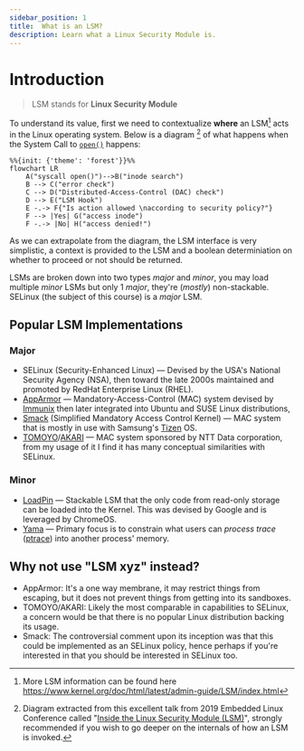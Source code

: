 ```yaml
---
sidebar_position: 1
title:  What is an LSM?
description: Learn what a Linux Security Module is.
---
```


# Introduction

> LSM stands for **Linux Security Module**

To understand its value, first we need to contextualize **where** an LSM[^1] acts in the Linux operating system.
Below is a diagram [^2] of what happens when the System Call to [`open()`](https://man7.org/linux/man-pages/man2/open.2.html) happens:

```mermaid
%%{init: {'theme': 'forest'}}%%
flowchart LR
    A("syscall open()")-->B("inode search")
    B --> C("error check")
    C --> D("Distributed-Access-Control (DAC) check")
    D --> E("LSM Hook")
    E -.-> F{"Is action allowed \naccording to security policy?"}
    F --> |Yes| G("access inode")
    F -.-> |No| H("access denied!")
```

As we can extrapolate from the diagram, the LSM interface is very simplistic, a context is provided to the LSM and a boolean determiniation on whether to proceed or not should be returned.

LSMs are broken down into two types _major_ and _minor_, you may load multiple _minor_ LSMs but only 1 _major_, they're (_mostly_) non-stackable.
SELinux (the subject of this course) is a _major_ LSM.

## Popular LSM Implementations

### Major

* SELinux (Security-Enhanced Linux) — Devised by the USA's National Security Agency (NSA), then toward the late 2000s maintained and promoted by RedHat Enterprise Linux (RHEL).
* [AppArmor](https://wiki.ubuntu.com/AppArmor) — Mandatory-Access-Control (MAC) system devised by [Immunix](https://en.wikipedia.org/wiki/Immunix) then later integrated into Ubuntu and SUSE Linux distributions,
* [Smack](http://schaufler-ca.com/) (Simplified Mandatory Access Control Kernel) — MAC system that is mostly in use with Samsung's [Tizen](https://www.tizen.org/about) OS.
* [TOMOYO](https://tomoyo.osdn.jp/)/[AKARI](https://akari.osdn.jp/) — MAC system sponsored by NTT Data corporation, from my usage of it I find it has many conceptual similarities with SELinux.

### Minor

* [LoadPin](https://lwn.net/Articles/682302/) — Stackable LSM that the only code from read-only storage can be loaded into the Kernel. This was devised by Google and is leveraged by ChromeOS.
* [Yama](https://www.kernel.org/doc/html/latest/admin-guide/LSM/Yama.html) — Primary focus is to constrain what users can _process trace_ ([ptrace](https://man7.org/linux/man-pages/man2/ptrace.2.html)) into another process' memory.

## Why not use "LSM xyz" instead?

* AppArmor: It's a one way membrane, it may restrict things from escaping, but it does not prevent things from getting into its sandboxes.
* TOMOYO/AKARI: Likely the most comparable in capabilities to SELinux, a concern would be that there is no popular Linux distribution backing its usage.
* Smack: The controversial comment upon its inception was that this could be implemented as an SELinux policy, hence perhaps if you're interested in that you should be interested in SELinux too.

[^1]: More LSM information can be found here https://www.kernel.org/doc/html/latest/admin-guide/LSM/index.html
[^2]: Diagram extracted from this excellent talk from 2019 Embedded Linux Conference called "[Inside the Linux Security Module (LSM)](https://elinux.org/images/0/0a/ELC_Inside_LSM.pdf)", strongly recommended if you wish to go deeper on the internals of how an LSM is invoked.
